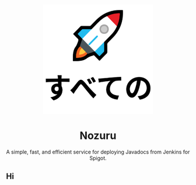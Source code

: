 <p align="center">
    <img src="/assets/Nozuru.svg" alt="Nozuru" width="300" height="300" />
    <h1 align="center">Nozuru</h1>
</p>
<p align="center">
<!-- Badges -->
</p>

<p align="center">A simple, fast, and efficient service for deploying Javadocs from Jenkins for Spigot.</p>

## Hi